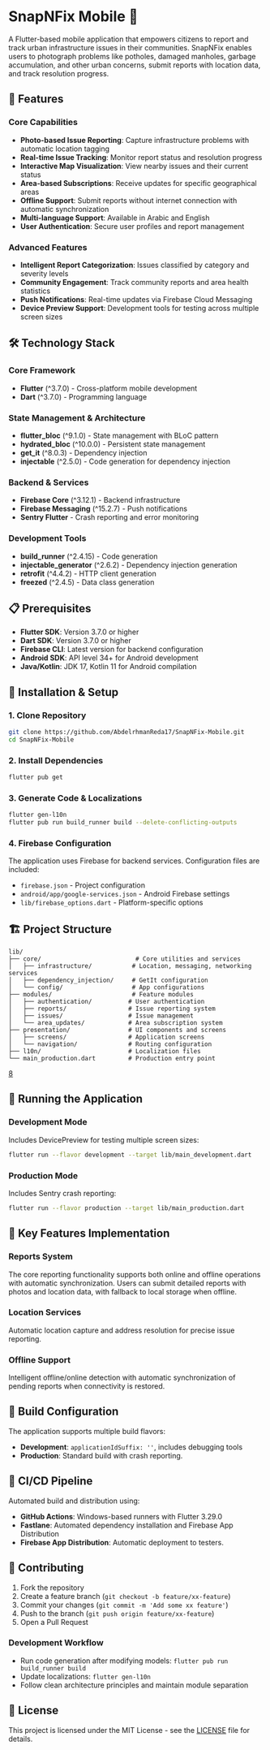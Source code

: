 # SnapNFix Mobile 📱  
  
A Flutter-based mobile application that empowers citizens to report and track urban infrastructure issues in their communities. SnapNFix enables users to photograph problems like potholes, damaged manholes, garbage accumulation, and other urban concerns, submit reports with location data, and track resolution progress.    
  
## 🌟 Features  
  
### Core Capabilities  
- **Photo-based Issue Reporting**: Capture infrastructure problems with automatic location tagging  
- **Real-time Issue Tracking**: Monitor report status and resolution progress    
- **Interactive Map Visualization**: View nearby issues and their current status  
- **Area-based Subscriptions**: Receive updates for specific geographical areas  
- **Offline Support**: Submit reports without internet connection with automatic synchronization  
- **Multi-language Support**: Available in Arabic and English  
- **User Authentication**: Secure user profiles and report management  
  
### Advanced Features  
- **Intelligent Report Categorization**: Issues classified by category and severity levels  
- **Community Engagement**: Track community reports and area health statistics  
- **Push Notifications**: Real-time updates via Firebase Cloud Messaging  
- **Device Preview Support**: Development tools for testing across multiple screen sizes   
  
## 🛠️ Technology Stack  
  
### Core Framework  
- **Flutter** (^3.7.0) - Cross-platform mobile development  
- **Dart** (^3.7.0) - Programming language  
  
### State Management & Architecture    
- **flutter_bloc** (^9.1.0) - State management with BLoC pattern  
- **hydrated_bloc** (^10.0.0) - Persistent state management  
- **get_it** (^8.0.3) - Dependency injection  
- **injectable** (^2.5.0) - Code generation for dependency injection
  
### Backend & Services  
- **Firebase Core** (^3.12.1) - Backend infrastructure  
- **Firebase Messaging** (^15.2.7) - Push notifications    
- **Sentry Flutter** - Crash reporting and error monitoring 
  
### Development Tools  
- **build_runner** (^2.4.15) - Code generation  
- **injectable_generator** (^2.6.2) - Dependency injection generation  
- **retrofit** (^4.4.2) - HTTP client generation  
- **freezed** (^2.4.5) - Data class generation  
  
## 📋 Prerequisites  
  
- **Flutter SDK**: Version 3.7.0 or higher  
- **Dart SDK**: Version 3.7.0 or higher    
- **Firebase CLI**: Latest version for backend configuration  
- **Android SDK**: API level 34+ for Android development  
- **Java/Kotlin**: JDK 17, Kotlin 11 for Android compilation    
  
## 🚀 Installation & Setup  
  
### 1. Clone Repository  
```bash  
git clone https://github.com/AbdelrhmanReda17/SnapNFix-Mobile.git  
cd SnapNFix-Mobile  
```  
  
### 2. Install Dependencies  
```bash  
flutter pub get  
```  
  
### 3. Generate Code & Localizations  
```bash  
flutter gen-l10n  
flutter pub run build_runner build --delete-conflicting-outputs  
```  
  
### 4. Firebase Configuration  
The application uses Firebase for backend services. Configuration files are included:  
- `firebase.json` - Project configuration  
- `android/app/google-services.json` - Android Firebase settings    
- `lib/firebase_options.dart` - Platform-specific options  
  
## 🏗️ Project Structure  
  
```  
lib/  
├── core/                          # Core utilities and services  
│   ├── infrastructure/           # Location, messaging, networking services  
│   ├── dependency_injection/     # GetIt configuration  
│   └── config/                   # App configurations  
├── modules/                      # Feature modules  
│   ├── authentication/          # User authentication  
│   ├── reports/                 # Issue reporting system    
│   ├── issues/                  # Issue management  
│   └── area_updates/            # Area subscription system  
├── presentation/                # UI components and screens  
│   ├── screens/                 # Application screens  
│   └── navigation/              # Routing configuration  
├── l10n/                        # Localization files  
└── main_production.dart         # Production entry point  
```
[8](#0-7)   
  
## 🎯 Running the Application  
  
### Development Mode  
Includes DevicePreview for testing multiple screen sizes:  
```bash  
flutter run --flavor development --target lib/main_development.dart  
```  
  
### Production Mode    
Includes Sentry crash reporting:  
```bash  
flutter run --flavor production --target lib/main_production.dart  
```
  
## 📱 Key Features Implementation  
  
### Reports System  
The core reporting functionality supports both online and offline operations with automatic synchronization. Users can submit detailed reports with photos and location data, with fallback to local storage when offline.
  
### Location Services  
Automatic location capture and address resolution for precise issue reporting.
  
### Offline Support  
Intelligent offline/online detection with automatic synchronization of pending reports when connectivity is restored.
  
## 🔧 Build Configuration  
  
The application supports multiple build flavors:  
  
- **Development**: `applicationIdSuffix: ''`, includes debugging tools  
- **Production**: Standard build with crash reporting.
  
## 🚀 CI/CD Pipeline  
  
Automated build and distribution using:  
- **GitHub Actions**: Windows-based runners with Flutter 3.29.0  
- **Fastlane**: Automated dependency installation and Firebase App Distribution  
- **Firebase App Distribution**: Automatic deployment to testers.
  
## 🤝 Contributing  
  
1. Fork the repository  
2. Create a feature branch (`git checkout -b feature/xx-feature`)  
3. Commit your changes (`git commit -m 'Add some xx feature'`)  
4. Push to the branch (`git push origin feature/xx-feature`)  
5. Open a Pull Request  
  
### Development Workflow  
- Run code generation after modifying models: `flutter pub run build_runner build`  
- Update localizations: `flutter gen-l10n`  
- Follow clean architecture principles and maintain module separation  
  
## 📄 License  
  
This project is licensed under the MIT License - see the [LICENSE](LICENSE) file for details.  
